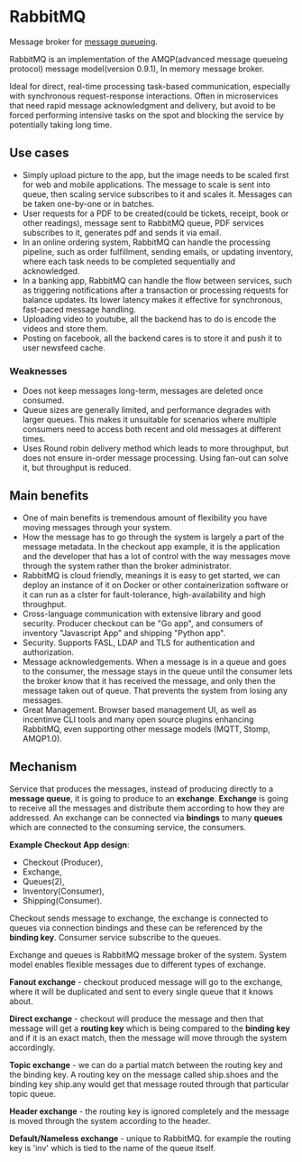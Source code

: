 # RabbitMQ

Message broker for [message queueing](../../concepts/message-queue.md).

RabbitMQ is an implementation of the AMQP(advanced message queueing protocol) message model(version 0.9.1), In memory message broker.

Ideal for direct, real-time processing task-based communication, especially with synchronous request-response interactions. Often in microservices that need rapid message acknowledgment and delivery, but avoid to be forced performing intensive tasks on the spot and blocking the service by potentially taking long time.

## Use cases

- Simply upload picture to the app, but the image needs to be scaled first for web and mobile applications. The message to scale is sent into queue, then scaling service subscribes to it and scales it. Messages can be taken one-by-one or in batches.
- User requests for a PDF to be created(could be tickets, receipt, book or other readings), message sent to RabbitMQ queue, PDF services subscribes to it, generates pdf and sends it via email.
- In an online ordering system, RabbitMQ can handle the processing pipeline, such as order fulfillment, sending emails, or updating inventory, where each task needs to be completed sequentially and acknowledged.
- In a banking app, RabbitMQ can handle the flow between services, such as triggering notifications after a transaction or processing requests for balance updates. Its lower latency makes it effective for synchronous, fast-paced message handling.
- Uploading video to youtube, all the backend has to do is encode the videos and store them.
- Posting on facebook, all the backend cares is to store it and push it to user newsfeed cache.

### Weaknesses

- Does not keep messages long-term, messages are deleted once consumed.
- Queue sizes are generally limited, and performance degrades with larger queues. This makes it unsuitable for scenarios where multiple consumers need to access both recent and old messages at different times.
- Uses Round robin delivery method which leads to more throughput, but does not ensure in-order message processing. Using fan-out can solve it, but throughput is reduced.

## Main benefits

- One of main benefits is tremendous amount of flexibility you have moving messages through your system.
- How the message has to go through the system is largely a part of the message metadata. In the checkout app example, it is the application and the developer that has a lot of control with the way messages move through the system rather than the broker administrator.
- RabbitMQ is cloud friendly, meanings it is easy to get started, we can deploy an instance of it on Docker or other containerization software or it can run as a clster for fault-tolerance, high-availability and high throughput.
- Cross-language communication with extensive library and good security. Producer checkout can be "Go app", and consumers of inventory "Javascript App" and shipping "Python app".
- Security. Supports FASL, LDAP and TLS for authentication and authorization.
- Message acknowledgements. When a message is in a queue and goes to the consumer, the message stays in the queue until the consumer lets the broker know that it has received the message, and only then the message taken out of queue. That prevents the system from losing any messages.
- Great Management. Browser based management UI, as well as incentinve CLI tools and many open source plugins enhancing RabbitMQ, even supporting other message models (MQTT, Stomp, AMQP1.0).

## Mechanism

Service that produces the messages, instead of producing directly to a **message queue**, it is going to produce to an **exchange**.
**Exchange** is going to receive all the messages and distribute them according to how they are addressed. An exchange can be connected via **bindings** to many **queues** which are connected to the consuming service, the consumers.

**Example Checkout App design**:

- Checkout (Producer),
- Exchange,
- Queues(2),
- Inventory(Consumer),
- Shipping(Consumer).

Checkout sends message to exchange, the exchange is connected to queues via connection bindings and these can be referenced by the **binding key**. Consumer service subscribe to the queues.

Exchange and queues is RabbitMQ message broker of the system.
System model enables flexible messages due to different types of exchange.

**Fanout exchange** - checkout produced message will go to the exchange, where it will be duplicated and sent to every single queue that it knows about.

**Direct exchange** - checkout will produce the message and then that message will get a **routing key** which is being compared to the **binding key** and if it is an exact match, then the message will move through the system accordingly.

**Topic exchange** - we can do a partial match between the routing key and the binding key. A routing key on the message called ship.shoes and the binding key ship.any would get that message routed through that particular topic queue.

**Header exchange** - the routing key is ignored completely and the message is moved through the system according to the header.

**Default/Nameless exchange** - unique to RabbitMQ. for example the routing key is 'inv' which is tied to the name of the queue itself.
